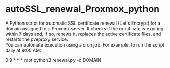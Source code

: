 # autoSSL_renewal_Proxmox_python
A Python script for automatic SSL certificate renewal (Let's Encrypt) for a domain assigned to a Proxmox server.
It checks if the certificate is expiring within 7 days and, if so, renews it, replaces the active certificate files, and restarts the pveproxy service. </br>
You can automate execution using a cron job. For example, to run the script daily at 9:00 AM:
<p> 0 9 * * * root python3 renewal.py -d DOMAIN </p>
